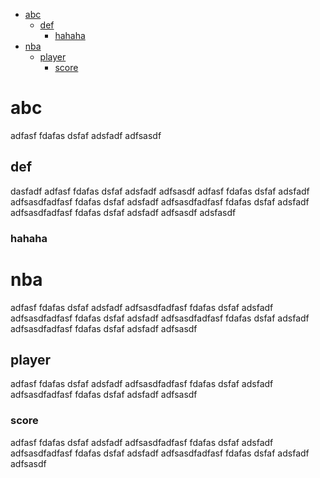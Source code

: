 <!-- MarkdownTOC -->

- [abc](#abc)
    - [def](#def)
        - [hahaha](#hahaha)
- [nba](#nba)
    - [player](#player)
        - [score](#score)

<!-- /MarkdownTOC -->


# abc
adfasf
fdafas
dsfaf
adsfadf
adfsasdf
## def
dasfadf
adfasf
fdafas
dsfaf
adsfadf
adfsasdf
adfasf
fdafas
dsfaf
adsfadf
adfsasdfadfasf
fdafas
dsfaf
adsfadf
adfsasdfadfasf
fdafas
dsfaf
adsfadf
adfsasdfadfasf
fdafas
dsfaf
adsfadf
adfsasdf
adsfasdf
### hahaha

# nba
adfasf
fdafas
dsfaf
adsfadf
adfsasdfadfasf
fdafas
dsfaf
adsfadf
adfsasdfadfasf
fdafas
dsfaf
adsfadf
adfsasdfadfasf
fdafas
dsfaf
adsfadf
adfsasdfadfasf
fdafas
dsfaf
adsfadf
adfsasdf

## player
adfasf
fdafas
dsfaf
adsfadf
adfsasdfadfasf
fdafas
dsfaf
adsfadf
adfsasdfadfasf
fdafas
dsfaf
adsfadf
adfsasdf
### score
adfasf
fdafas
dsfaf
adsfadf
adfsasdfadfasf
fdafas
dsfaf
adsfadf
adfsasdfadfasf
fdafas
dsfaf
adsfadf
adfsasdfadfasf
fdafas
dsfaf
adsfadf
adfsasdf
